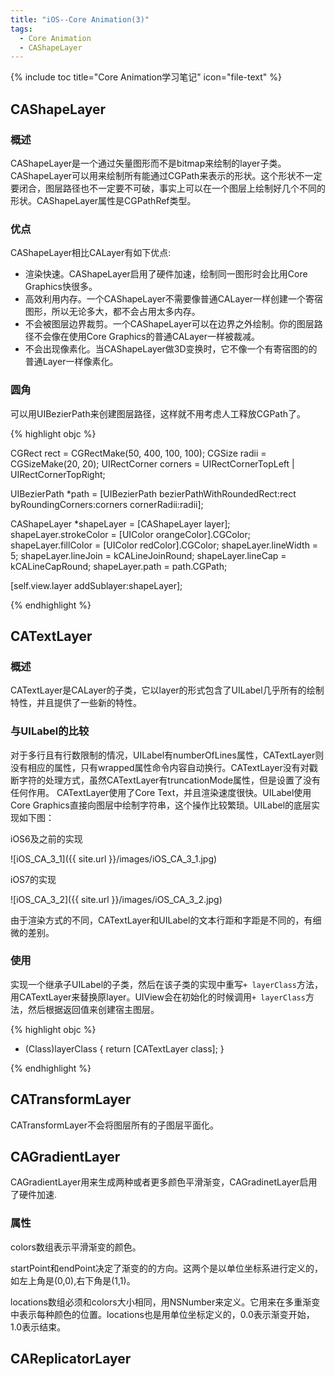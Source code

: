 ```yaml
---
title: "iOS--Core Animation(3)"
tags: 
  - Core Animation 
  - CAShapeLayer
---
```


{% include toc title="Core Animation学习笔记" icon="file-text" %}

## CAShapeLayer

### 概述
CAShapeLayer是一个通过矢量图形而不是bitmap来绘制的layer子类。
CAShapeLayer可以用来绘制所有能通过CGPath来表示的形状。这个形状不一定要闭合，图层路径也不一定要不可破，事实上可以在一个图层上绘制好几个不同的形状。CAShapeLayer属性是CGPathRef类型。

### 优点
CAShapeLayer相比CALayer有如下优点:

* 渲染快速。CAShapeLayer启用了硬件加速，绘制同一图形时会比用Core Graphics快很多。
* 高效利用内存。一个CAShapeLayer不需要像普通CALayer一样创建一个寄宿图形，所以无论多大，都不会占用太多内存。
* 不会被图层边界裁剪。一个CAShapeLayer可以在边界之外绘制。你的图层路径不会像在使用Core Graphics的普通CALayer一样被裁减。
* 不会出现像素化。当CAShapeLayer做3D变换时，它不像一个有寄宿图的的普通Layer一样像素化。

### 圆角

可以用UIBezierPath来创建图层路径，这样就不用考虑人工释放CGPath了。

{% highlight objc %}

CGRect rect = CGRectMake(50, 400, 100, 100);
CGSize radii = CGSizeMake(20, 20);
UIRectCorner corners = UIRectCornerTopLeft | UIRectCornerTopRight;

UIBezierPath *path = [UIBezierPath bezierPathWithRoundedRect:rect byRoundingCorners:corners cornerRadii:radii];

CAShapeLayer *shapeLayer = [CAShapeLayer layer];
shapeLayer.strokeColor = [UIColor orangeColor].CGColor;
shapeLayer.fillColor = [UIColor redColor].CGColor;
shapeLayer.lineWidth = 5;
shapeLayer.lineJoin = kCALineJoinRound;
shapeLayer.lineCap = kCALineCapRound;
shapeLayer.path = path.CGPath;

[self.view.layer addSublayer:shapeLayer];

{% endhighlight %}


## CATextLayer

### 概述

CATextLayer是CALayer的子类，它以layer的形式包含了UILabel几乎所有的绘制特性，并且提供了一些新的特性。

### 与UILabel的比较

对于多行且有行数限制的情况，UILabel有numberOfLines属性，CATextLayer则没有相应的属性，只有wrapped属性命令内容自动换行。CATextLayer没有对戳断字符的处理方式，虽然CATextLayer有truncationMode属性，但是设置了没有任何作用。
CATextLayer使用了Core Text，并且渲染速度很快。UILabel使用Core Graphics直接向图层中绘制字符串，这个操作比较繁琐。UILabel的底层实现如下图：

iOS6及之前的实现

![iOS_CA_3_1]({{ site.url }}/images/iOS_CA_3_1.jpg)

iOS7的实现

![iOS_CA_3_2]({{ site.url }}/images/iOS_CA_3_2.jpg)

由于渲染方式的不同，CATextLayer和UILabel的文本行距和字距是不同的，有细微的差别。

### 使用

实现一个继承子UILabel的子类，然后在该子类的实现中重写`+ layerClass`方法，用CATextLayer来替换原layer。UIView会在初始化的时候调用`+ layerClass`方法，然后根据返回值来创建宿主图层。

{% highlight objc %}

+ (Class)layerClass {
    return [CATextLayer class];
}

{% endhighlight %}


## CATransformLayer

CATransformLayer不会将图层所有的子图层平面化。


## CAGradientLayer

CAGradientLayer用来生成两种或者更多颜色平滑渐变，CAGradinetLayer启用了硬件加速.

### 属性

colors数组表示平滑渐变的颜色。

startPoint和endPoint决定了渐变的的方向。这两个是以单位坐标系进行定义的，如左上角是(0,0),右下角是(1,1)。

locations数组必须和colors大小相同，用NSNumber来定义。它用来在多重渐变中表示每种颜色的位置。locations也是用单位坐标定义的，0.0表示渐变开始，1.0表示结束。


## CAReplicatorLayer
